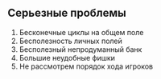 ## Серьезные проблемы
1. Бесконечные циклы на общем поле
2. Бесполезность личных полей
3. Бесполезный непродуманный банк
4. Большие неудобные фишки
5. Не рассмотрем порядок хода игроков

